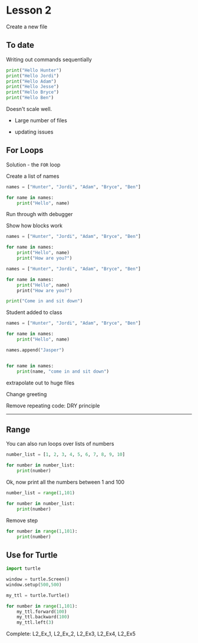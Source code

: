 # Lesson 2

Create a new file

## To date

Writing out commands sequentially 

```python
print("Hello Hunter")
print("Hello Jordi")
print("Hello Adam")
print("Hello Jesse")
print("Hello Bryce")
print("Hello Ben")
```

Doesn't scale well.

- Large number of files

- updating issues

## For Loops

Solution - the `FOR` loop

Create a list of names

```python
names = ["Hunter", "Jordi", "Adam", "Bryce", "Ben"]

for name in names:
    print("Hello", name)
```

Run through with debugger

Show how blocks work

```python
names = ["Hunter", "Jordi", "Adam", "Bryce", "Ben"]

for name in names:
    print("Hello", name)
    print("How are you?")
```

```python
names = ["Hunter", "Jordi", "Adam", "Bryce", "Ben"]

for name in names:
    print("Hello", name)
    print("How are you?")

print("Come in and sit down")
```

Student added to class

```python
names = ["Hunter", "Jordi", "Adam", "Bryce", "Ben"]

for name in names:
    print("Hello", name)

names.append("Jasper")


for name in names:
    print(name, "come in and sit down")
```

extrapolate out to huge files

Change greeting

Remove repeating code: DRY principle

---

## Range

You can also run loops over lists of numbers

```python
number_list = [1, 2, 3, 4, 5, 6, 7, 8, 9, 10]

for number in number_list:
    print(number)
```

Ok, now print all the numbers between 1 and 100

```python
number_list = range(1,101)

for number in number_list:
    print(number)
```

Remove step

```python
for number in range(1,101):
    print(number)
```

## Use for Turtle

```python
import turtle

window = turtle.Screen()
window.setup(500,500)

my_ttl = turtle.Turtle()

for number in range(1,101):
    my_ttl.forward(100)
    my_ttl.backward(100)
    my_ttl.left(3)
```

Complete: L2_Ex_1, L2_Ex_2, L2_Ex3, L2_Ex4, L2_Ex5
